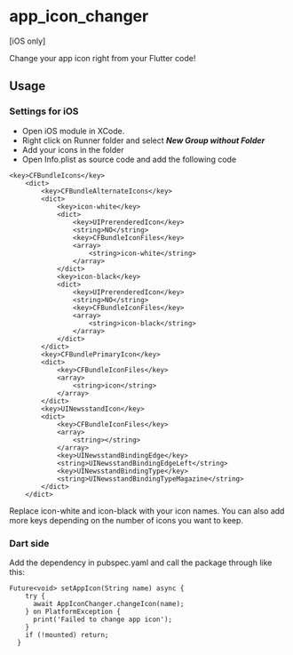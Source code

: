 # app_icon_changer
[iOS only]

Change your app icon right from your Flutter code!

## Usage

### Settings for iOS
- Open iOS module in XCode.
- Right click on Runner folder and select ***New Group without Folder***
- Add your icons in the folder
- Open Info.plist as source code and add the following code

```
<key>CFBundleIcons</key>
    <dict>
        <key>CFBundleAlternateIcons</key>
        <dict>
            <key>icon-white</key>
            <dict>
                <key>UIPrerenderedIcon</key>
                <string>NO</string>
                <key>CFBundleIconFiles</key>
                <array>
                    <string>icon-white</string>
                </array>
            </dict>
            <key>icon-black</key>
            <dict>
                <key>UIPrerenderedIcon</key>
                <string>NO</string>
                <key>CFBundleIconFiles</key>
                <array>
                    <string>icon-black</string>
                </array>
            </dict>
        </dict>
        <key>CFBundlePrimaryIcon</key>
        <dict>
            <key>CFBundleIconFiles</key>
            <array>
                <string>icon</string>
            </array>
        </dict>
        <key>UINewsstandIcon</key>
        <dict>
            <key>CFBundleIconFiles</key>
            <array>
                <string></string>
            </array>
            <key>UINewsstandBindingEdge</key>
            <string>UINewsstandBindingEdgeLeft</string>
            <key>UINewsstandBindingType</key>
            <string>UINewsstandBindingTypeMagazine</string>
        </dict>
    </dict>
```

Replace icon-white and icon-black with your icon names. You can also add more
keys depending on the number of icons you want to keep.

### Dart side
Add the dependency in pubspec.yaml and call the package through like this:
```
Future<void> setAppIcon(String name) async {
    try {
      await AppIconChanger.changeIcon(name);
    } on PlatformException {
      print('Failed to change app icon');
    }
    if (!mounted) return;
  }
```